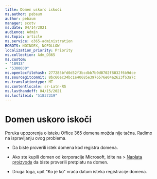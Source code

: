 ```yaml
---
title: Domen uskoro iskoči
ms.author: pebaum
author: pebaum
manager: scotv
ms.date: 04/14/2021
audience: Admin
ms.topic: article
ms.service: o365-administration
ROBOTS: NOINDEX, NOFOLLOW
localization_priority: Priority
ms.collection: Adm_O365
ms.custom:
- "10933"
- "5300030"
ms.openlocfilehash: 277285bfd0d52f3bcdbb7b0d0702f8032f6b9dce
ms.sourcegitcommit: 8bc60ec34bc1e40685e3976576e04a2623f63a7c
ms.translationtype: MT
ms.contentlocale: sr-Latn-RS
ms.lasthandoff: 04/15/2021
ms.locfileid: "51837319"
---
```

# <a name="domain-expiring-soon"></a>Domen uskoro iskoči

Poruka upozorenja o isteku Office 365 domena možda nije tačna. Radimo na ispravljanju ovog problema.

- Da biste proverili istek domena kod registra domena.

- Ako ste kupili domen od korporacije Microsoft, idite na > [Naplata proizvoda](https://admin.microsoft.com/Adminportal/Home?source=applauncher#/subscriptions) da biste proverili pretplatu na domen.

- Druga toga, upit "Ko je ko" vraća datum isteka registracije domena.